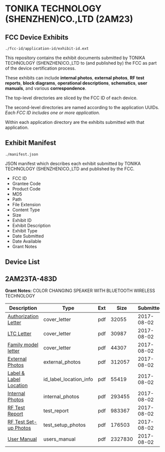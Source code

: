 # TONIKA TECHNOLOGY (SHENZHEN)CO.,LTD (2AM23)
## FCC Device Exhibits

```
./fcc-id/application-id/exhibit-id.ext
```

This repository contains the exhibit documents submitted by TONIKA TECHNOLOGY (SHENZHEN)CO.,LTD to (and published by) the FCC as part of the device certification process.

These exhibits can include **internal photos**, **external photos**, **RF test reports**, **block diagrams**, **operational descriptions**, **schematics**, **user manuals**, and various **correspondence**.

The top-level directories are sliced by the FCC ID of each device.

The second-level directories are named according to the application UUIDs. *Each FCC ID includes one or more application.*

Within each application directory are the exhibits submitted with that application. 

## Exhibit Manifest

```
./manifest.json
```

JSON manifest which describes each exhibit submitted by TONIKA TECHNOLOGY (SHENZHEN)CO.,LTD and published by the FCC.

- FCC ID
- Grantee Code
- Product Code
- MD5
- Path
- File Extension
- Content Type
- Size
- Exhibit ID
- Exhibit Description
- Exhibit Type
- Date Submitted
- Date Available
- Grant Notes

## Device List
## 2AM23TA-483D
**Grant Notes:** COLOR CHANGING SPEAKER WITH BLUETOOTH WIRELESS TECHNOLOGY

| Description | Type | Ext | Size | Submitted | Available |
| ----------- | ---- | --- | ---- | --------- | --------- |
| [Authorization Letter](2AM23TA-483D/2295975f8ac8d83ef6d3c2be2b86ee8e/3492244.pdf) | cover_letter | pdf | 32055 | 2017-08-02 | 2017-08-02 |
| [LTC Letter](2AM23TA-483D/2295975f8ac8d83ef6d3c2be2b86ee8e/3492249.pdf) | cover_letter | pdf | 30987 | 2017-08-02 | 2017-08-02 |
| [Family model letter](2AM23TA-483D/2295975f8ac8d83ef6d3c2be2b86ee8e/3492251.pdf) | cover_letter | pdf | 44307 | 2017-08-02 | 2017-08-02 |
| [External Photos](2AM23TA-483D/2295975f8ac8d83ef6d3c2be2b86ee8e/3492256.pdf) | external_photos | pdf | 312057 | 2017-08-02 | 2017-08-02 |
| [Label & Label Location](2AM23TA-483D/2295975f8ac8d83ef6d3c2be2b86ee8e/3492260.pdf) | id_label_location_info | pdf | 55419 | 2017-08-02 | 2017-08-02 |
| [Internal Photos](2AM23TA-483D/2295975f8ac8d83ef6d3c2be2b86ee8e/3492263.pdf) | internal_photos | pdf | 293455 | 2017-08-02 | 2017-08-02 |
| [RF Test Report](2AM23TA-483D/2295975f8ac8d83ef6d3c2be2b86ee8e/3492269.pdf) | test_report | pdf | 983367 | 2017-08-02 | 2017-08-02 |
| [RF Test Set-up Photos](2AM23TA-483D/2295975f8ac8d83ef6d3c2be2b86ee8e/3492273.pdf) | test_setup_photos | pdf | 176503 | 2017-08-02 | 2017-08-02 |
| [User Manual](2AM23TA-483D/2295975f8ac8d83ef6d3c2be2b86ee8e/3492277.pdf) | users_manual | pdf | 2327830 | 2017-08-02 | 2017-08-02 |
